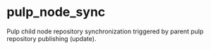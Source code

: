 pulp_node_sync
==============

Pulp child node repository synchronization triggered by parent pulp repository publishing (update).